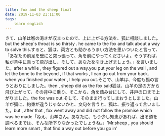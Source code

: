 ```yaml
---
title: fox and the sheep final
date: 2019-11-03 21:11:00
tags:
    learn english
---
```

さて、山羊は喉の渇きが収まったので、上に上がる方法を、狐に相談しました。but the sheep's throat is so thirsty . he came to the fox and talk about a way to solve this.すると、狐は、両方とも助かるうまい方法を思いついたと言って、「あなたの前足を壁にと突っ張って、角を前にやってくださいよ。そうすれば、私が背中に乗って飛び出し、そして、あなたを引き上げましょう。」を言いました。after a while , they figured out a way.you put your leg on the wall , and let the bone to the beyond , if that works , I can go out from your back. when you finished your water , I help you out.そこで、山羊は、今度も狐の言うとおりにしました。then , sheep did as the fox said狐は、山羊の足の方から飛び上がって、その背中に乗り、そこから、角を踏み台にして、井戸の口まで上がりました。the fox was out.そして、そのまま行ってしまおうとしました。山羊が狐に、約束が違うじゃないかと、文句を言うと、狐は、振り返って言いました。but , after that , fox went away and did not follow the promise which was he made「ねえ、山羊さん。あなたに、もう少し知恵があれば、出る道を調べるまでは、そんな所下りなかったでしょうね。」'Mr.sheep , you should learn more smart , that find a way out before you go in'
